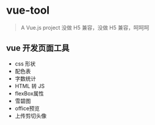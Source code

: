 # vue-tool

> A Vue.js project
> 没做 H5 兼容，没做 H5 兼容，呵呵呵

## vue 开发页面工具

* css 形状
* 配色表
* 字数统计
* HTML 转 JS
* flexBox属性
* 雪碧图
* office预览
* 上传剪切头像
